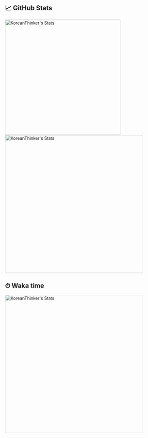 ## 📈 GitHub Stats

<p>
    <img width="380px" src="https://github-readme-stats.vercel.app/api/top-langs/?username=KoreanThinker&hide=html&layout=compact&hide_border=true&theme=dark&count_private=true&langs_count=6" alt="KoreanThinker's Stats"/>
    <img width="455px" src="https://github-readme-stats.vercel.app/api?username=KoreanThinker&theme=dark&hide_border=true&count_private=true" alt="KoreanThinker's Stats" />
</p>

## ⏱ Waka time
<img width="455px" src="https://github-readme-stats.vercel.app/api/wakatime?username=KoreanThinker" alt="KoreanThinker's Stats" />
